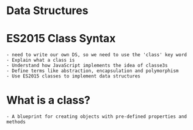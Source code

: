 # Data Structures

# ES2015 Class Syntax

    - need to write our own DS, so we need to use the 'class' key word
    - Explain what a class is
    - Understand how JavaScript implements the idea of classe3s
    - Define terms like abstraction, encapsulation and polymorphism
    - Use ES2015 classes to implement data structures

# What is a class?

    - A blueprint for creating objects with pre-defined properties and methods
